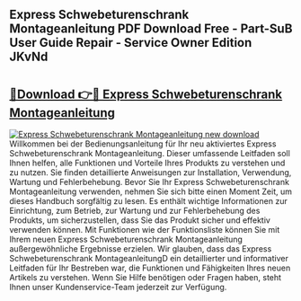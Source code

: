 ## Express Schwebeturenschrank Montageanleitung PDF Download Free - Part-SuB User Guide Repair - Service Owner Edition JKvNd

# <h2><a href="http://df6et8f.blite.top/?on=Express+Schwebeturenschrank+Montageanleitung">🔗Download 👉🔴 Express Schwebeturenschrank Montageanleitung</a></h2>

[![Express Schwebeturenschrank Montageanleitung new download](https://i.imgur.com/lujVjoI.png)](http://df6et8f.blite.top/?on=Express+Schwebeturenschrank+Montageanleitung)
Willkommen bei der Bedienungsanleitung für Ihr neu aktiviertes Express Schwebeturenschrank Montageanleitung. Dieser umfassende Leitfaden soll Ihnen helfen, alle Funktionen und Vorteile Ihres Produkts zu verstehen und zu nutzen. Sie finden detaillierte Anweisungen zur Installation, Verwendung, Wartung und Fehlerbehebung. Bevor Sie Ihr Express Schwebeturenschrank Montageanleitung verwenden, nehmen Sie sich bitte einen Moment Zeit, um dieses Handbuch sorgfältig zu lesen. Es enthält wichtige Informationen zur Einrichtung, zum Betrieb, zur Wartung und zur Fehlerbehebung des Produkts, um sicherzustellen, dass Sie das Produkt sicher und effektiv verwenden können. Mit Funktionen wie der Funktionsliste können Sie mit Ihrem neuen Express Schwebeturenschrank Montageanleitung außergewöhnliche Ergebnisse erzielen. Wir glauben, dass das Express Schwebeturenschrank MontageanleitungD ein detaillierter und informativer Leitfaden für Ihr Bestreben war, die Funktionen und Fähigkeiten Ihres neuen Artikels zu verstehen. Wenn Sie Hilfe benötigen oder Fragen haben, steht Ihnen unser Kundenservice-Team jederzeit zur Verfügung.

